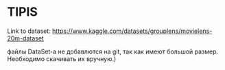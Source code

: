 # TIPIS
Link to dataset: https://www.kaggle.com/datasets/grouplens/movielens-20m-dataset

файлы DataSet-а не добавлются на git, так как имеют большой размер. Необходимо скачивать их вручную.)
